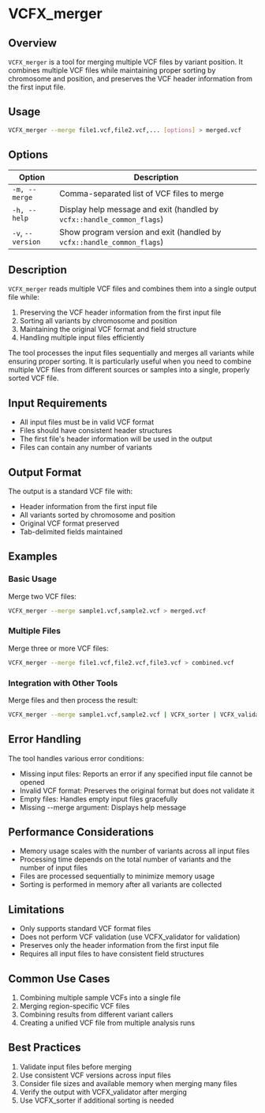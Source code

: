 # VCFX_merger

## Overview

`VCFX_merger` is a tool for merging multiple VCF files by variant position. It combines multiple VCF files while maintaining proper sorting by chromosome and position, and preserves the VCF header information from the first input file.

## Usage

```bash
VCFX_merger --merge file1.vcf,file2.vcf,... [options] > merged.vcf
```

## Options

| Option | Description |
|--------|-------------|
| `-m, --merge` | Comma-separated list of VCF files to merge |
| `-h, --help` | Display help message and exit (handled by `vcfx::handle_common_flags`) |
| `-v`, `--version` | Show program version and exit (handled by `vcfx::handle_common_flags`) |

## Description

`VCFX_merger` reads multiple VCF files and combines them into a single output file while:

1. Preserving the VCF header information from the first input file
2. Sorting all variants by chromosome and position
3. Maintaining the original VCF format and field structure
4. Handling multiple input files efficiently

The tool processes the input files sequentially and merges all variants while ensuring proper sorting. It is particularly useful when you need to combine multiple VCF files from different sources or samples into a single, properly sorted VCF file.

## Input Requirements

- All input files must be in valid VCF format
- Files should have consistent header structures
- The first file's header information will be used in the output
- Files can contain any number of variants

## Output Format

The output is a standard VCF file with:
- Header information from the first input file
- All variants sorted by chromosome and position
- Original VCF format preserved
- Tab-delimited fields maintained

## Examples

### Basic Usage

Merge two VCF files:

```bash
VCFX_merger --merge sample1.vcf,sample2.vcf > merged.vcf
```

### Multiple Files

Merge three or more VCF files:

```bash
VCFX_merger --merge file1.vcf,file2.vcf,file3.vcf > combined.vcf
```

### Integration with Other Tools

Merge files and then process the result:

```bash
VCFX_merger --merge sample1.vcf,sample2.vcf | VCFX_sorter | VCFX_validator > final.vcf
```

## Error Handling

The tool handles various error conditions:

- Missing input files: Reports an error if any specified input file cannot be opened
- Invalid VCF format: Preserves the original format but does not validate it
- Empty files: Handles empty input files gracefully
- Missing --merge argument: Displays help message

## Performance Considerations

- Memory usage scales with the number of variants across all input files
- Processing time depends on the total number of variants and the number of input files
- Files are processed sequentially to minimize memory usage
- Sorting is performed in memory after all variants are collected

## Limitations

- Only supports standard VCF format files
- Does not perform VCF validation (use VCFX_validator for validation)
- Preserves only the header information from the first input file
- Requires all input files to have consistent field structures

## Common Use Cases

1. Combining multiple sample VCFs into a single file
2. Merging region-specific VCF files
3. Combining results from different variant callers
4. Creating a unified VCF file from multiple analysis runs

## Best Practices

1. Validate input files before merging
2. Use consistent VCF versions across input files
3. Consider file sizes and available memory when merging many files
4. Verify the output with VCFX_validator after merging
5. Use VCFX_sorter if additional sorting is needed 